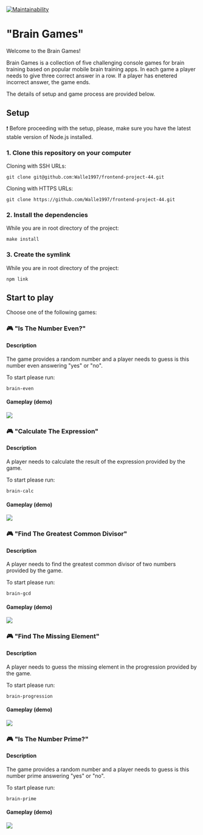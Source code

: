 [![Maintainability](https://api.codeclimate.com/v1/badges/fa79140709a0bccbd735/maintainability)](https://codeclimate.com/github/Walle1997/frontend-project-44/maintainability)


# "Brain Games"
Welcome to the Brain Games!

Brain Games is a collection of five challenging console games for brain training based on popular mobile brain training apps. In each game a player needs to give three correct answer in a row. If a player has enetered incorrect answer, the game ends.

The details of setup and game process are provided below.

## Setup

:exclamation: Before proceeding with the setup, please, make sure you have the latest stable version of Node.js installed.

### 1. Clone this repository on your computer

Cloning with SSH URLs:
```
git clone git@github.com:Walle1997/frontend-project-44.git
```
Cloning with HTTPS URLs:
```
git clone https://github.com/Walle1997/frontend-project-44.git 
```

### 2. Install the dependencies

While you are in root directory of the project:
```
make install 
```

### 3. Create the symlink
While you are in root directory of the project:
```
npm link 
```
## Start to play

Choose one of the following games:

### :video_game: "Is The Number Even?"

#### Description

The game provides a random number and a player needs to guess is this number even answering "yes" or "no". 

To start please run:
```
brain-even
```
#### Gameplay (demo)

<a href="https://asciinema.org/a/BzCpzhNcmdlbTmoP4KhF9fHAd" target="_blank"><img src="https://asciinema.org/a/BzCpzhNcmdlbTmoP4KhF9fHAd.svg" /></a>

### :video_game: "Calculate The Expression"

#### Description

A player needs to calculate the result of the expression provided by the game.

To start please run:
```
brain-calc
```
#### Gameplay (demo)
<a href="https://asciinema.org/a/KVVoa3zrEtJHFf65MuLePe1s3" target="_blank"><img src="https://asciinema.org/a/KVVoa3zrEtJHFf65MuLePe1s3.svg" /></a>

### :video_game: "Find The Greatest Common Divisor"

#### Description

A player needs to find the greatest common divisor of two numbers provided by the game.

To start please run:
```
brain-gcd
```
#### Gameplay (demo)
<a href="https://asciinema.org/a/nlUG1vp7MvkMiRSRqlM54VWmf" target="_blank"><img src="https://asciinema.org/a/nlUG1vp7MvkMiRSRqlM54VWmf.svg" /></a>

### :video_game: "Find The Missing Element"

#### Description

A player needs to guess the missing element in the progression provided by the game.

To start please run:
```
brain-progression
```
#### Gameplay (demo)
<a href="https://asciinema.org/a/buawL2xWJbsdYXF2v5WMhiNYj" target="_blank"><img src="https://asciinema.org/a/buawL2xWJbsdYXF2v5WMhiNYj.svg" /></a>

### :video_game: "Is The Number Prime?"

#### Description

The game provides a random number and a player needs to guess is this number prime answering "yes" or "no". 

To start please run:
```
brain-prime
```
#### Gameplay (demo)
<a href="https://asciinema.org/a/b0c8lfVHRXhEa9QMcWIaTJm0I" target="_blank"><img src="https://asciinema.org/a/b0c8lfVHRXhEa9QMcWIaTJm0I.svg" /></a>